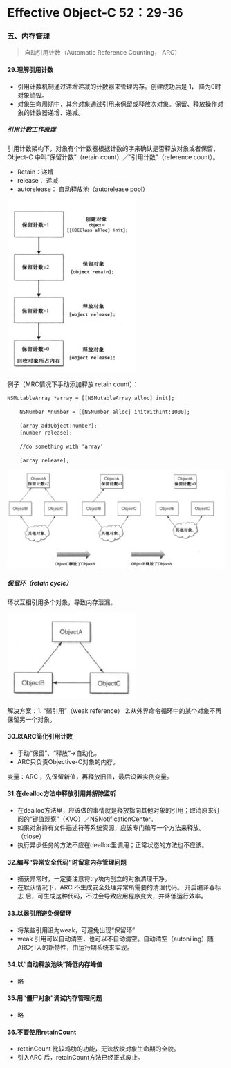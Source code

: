 # Effective Object-C 52：29-36
### 五、内存管理

>自动引用计数（Automatic Reference Counting， ARC）

#### 29.理解引用计数

* 引用计数机制通过递增递减的计数器来管理内存。创建成功后是 1， 降为0时对象销毁。
* 对象生命周期中，其余对象通过引用来保留或释放次对象。保留、释放操作对象的计数器递增、递减。

##### 引用计数工作原理
引用计数架构下，对象有个计数器根据计数的字来确认是否释放对象或者保留，Object-C 中叫“保留计数”（retain count）／“引用计数”（reference count）。

* Retain：递增
* release： 递减
* autorelease： 自动释放池（autorelease pool）

<img src="https://raw.githubusercontent.com/RocAndTrees/objective-C52/master/resource/image/objec-c52/29-1对象生命期中计数量的变化.png" width="300" height="400" />


例子（MRC情况下手动添加释放 retain count）：

```
NSMutableArray *array = [[NSMutableArray alloc] init];
    
    NSNumber *number = [[NSNumber alloc] initWithInt:1000];
    
    [array addObject:number];
    [number release];
    
    //do something with 'array'
    
    [array release];

```

![对象创建释放流程](https://raw.githubusercontent.com/RocAndTrees/objective-C52/master/resource/image/objec-c52/29-2对象创建释放流程.png)

##### 保留环（retain cycle）
环状互相引用多个对象，导致内存泄漏。

<img src="https://raw.githubusercontent.com/RocAndTrees/objective-C52/master/resource/image/objec-c52/29-3保留环.png" width="300" height="200" />



解决方案：1. “弱引用”（weak reference）  2.从外界命令循环中的某个对象不再保留另一个对象。



#### 30.以ARC简化引用计数

* 手动“保留”、“释放”->自动化。
* ARC只负责Objective-C对象的内存。

变量：ARC ，先保留新值，再释放旧值，最后设置实例变量。


#### 31.在dealloc方法中释放引用并解除监听

* 在dealloc方法里，应该做的事情就是释放指向其他对象的引用；取消原来订阅的“键值观察”（KVO）／NSNotificationCenter。
* 如果对象持有文件描述符等系统资源，应该专门编写一个方法来释放。  （close）
* 执行异步任务的方法不应在dealloc里调用；正常状态的方法也不应该。

#### 32.编写“异常安全代码”时留意内存管理问题
* 捕获异常时，一定要注意将try块内创立的对象清理干净。
* 在默认情况下，ARC 不生成安全处理异常所需要的清理代码。 开启编译器标志 后，可生成这种代码，不过会导致应用程序变大，并降低运行效率。


#### 33.以弱引用避免保留环

* 将某些引用设为weak，可避免出现“保留环”
* weak 引用可以自动清空，也可以不自动清空。自动清空（autoniling）随ARC引入的新特性，由运行期系统来实现。

#### 34.以“自动释放池块”降低内存峰值

- 略

#### 35.用“僵尸对象”调试内存管理问题

- 略

#### 36.不要使用retainCount

* retainCount 比较鸡肋的功能，无法放映对象生命期的全貌。
* 引入ARC 后，retainCount方法已经正式废止。
